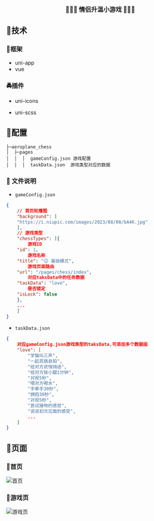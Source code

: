 <div align=center>
<h3>🎉🎉🎉 情侣升温小游戏 🎉🎉🎉</h3>
</div>

## 🚀技术
### 🚖框架
- uni-app
- vue

### 🚔插件
- uni-icons

- uni-scss

## 📔配置
```
├─aeroplane_chess
│  ├─pages
│  │  │  gameConfig.json 游戏配置
│  │  │  taskData.json  游戏类型对应的数据
```

### 📒 文件说明
- `gameConfig.json`
``` json
{
    // 首页轮播图
    "background": [
	"https://i.niupic.com/images/2023/08/08/bA4K.jpg"
    ],
    // 游戏类型
    "chessTypes": [{
        游戏ID
	"id": 1,
        游戏名称
	"title": "😉 基础模式",
        游戏页面路由
	"url": "/pages/chess/index",
        对应taksData中的任务数据
	"taskData": "love",
        是否锁定
	"isLock": false
	},
    ...
    ]
}
```
- `taskData.json`
```json
{
    对应gameConfig.json游戏类型的taksData,可添加多个数据组
    "love": [
        "学猫叫三声",
        "一起恶搞自拍",
        "给对方说悄悄话",
        "给对方按小腿1分钟",
        "对视5秒",
        "喂对方喝水",
        "手牵手30秒",
        "拥抱30秒",
        "对视5秒",
        "尝试接吻的感觉",
        "说说初次见面的感受",
        ...
    ]
}
```


## 📌页面

### 🌹首页

<img src="https://foruda.gitee.com/images/1697621994006888977/b44c4281_7467053.png" alt="首页"  />


### 🍄游戏页
<img src="https://foruda.gitee.com/images/1697622117140475361/26d94964_7467053.png" alt="游戏页"  />